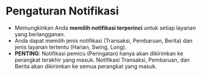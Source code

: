 # **Pengaturan Notifikasi**

- Memungkinkan Anda **memilih notifikasi terperinci** untuk setiap layanan yang berlangganan.
- Anda dapat memilih jenis notifikasi (Transaksi, Pembaruan, Berita) dan jenis layanan tertentu (Harian, Swing, Long).
- **PENTING**: Notifikasi pemicu (Peringatan) hanya akan dikirimkan ke perangkat terakhir yang masuk. Notifikasi Transaksi, Pembaruan, dan Berita akan dikirimkan ke semua perangkat yang masuk.

